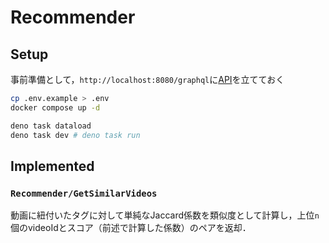 # Recommender

## Setup

事前準備として，`http://localhost:8080/graphql`に[API](https://github.com/otomad-database/api)を立てておく

```bash
cp .env.example > .env
docker compose up -d

deno task dataload
deno task dev # deno task run
```

## Implemented

### `Recommender/GetSimilarVideos`

動画に紐付いたタグに対して単純なJaccard係数を類似度として計算し，上位`n`個のvideoIdとスコア（前述で計算した係数）のペアを返却．
